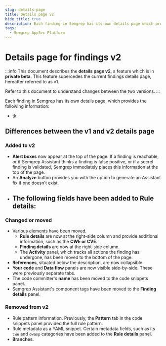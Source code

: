 ```yaml
---
slug: details-page
title: Details page v2
hide_title: true
description: Each finding in Semgrep has its own details page which provides you with the information and tools to analyze and triage the finding.
tags:
  - Semgrep AppSec Platform
---
```


# Details page for findings v2

:::info
This document describes the **details page v2**, a feature which is in **private beta**. This feature supercedes the current findings details page, hereafter referred to as v1.

Refer to this document to understand changes between the two versions. 
:::

Each finding in Semgrep has its own details page, which provides the following information:

- tk

## Differences between the v1 and v2 details page

### Added to v2

- **Alert boxes** now appear at the top of the page. If a finding is reachable, or if Semgrep Assistant thinks a finding is false positive, or if a secret finding is validated, Semgrep immediately places this information at the top of the page.
- An **Analyze** button provides you with the option to generate an Assistant fix if one doesn't exist.
- The following fields have been added to **Rule details**:
    - 

### Changed or moved

- Various elements have been moved.
    - **Rule details** are now at the right-side column and provide additional information, such as the **CWE or CVE**.
    - **Finding details** are now at the right-side column. 
    - The **Activity** panel, which tracks all actions the finding has undergone, has been moved to the bottom of the page.
- **References**, situated below the description, are now collapsible.
- **Your code** and **Data flow** panels are now visible side-by-side. These were previously separate tabs.
- The code committer's **name** has been moved to the code snippets panel. 
- Semgrep Assistant's component tags have been moved to the **Finding details** panel.

### Removed from v2

- Rule pattern information. Previously, the **Pattern** tab in the code snippets panel provided the full rule pattern.
- Rule metadata as a YAML snippet. Certain metadata fields, such as its `cwe` and `owasp` categories have been added to the **Rule details** panel.
- **Branches**. 

